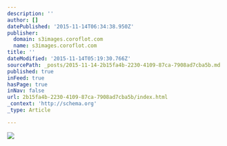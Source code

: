 ```yaml
---
description: ''
author: []
datePublished: '2015-11-14T06:34:38.950Z'
publisher:
  domain: s3images.coroflot.com
  name: s3images.coroflot.com
title: ''
dateModified: '2015-11-14T05:19:30.766Z'
sourcePath: _posts/2015-11-14-2b15fa4b-2230-4109-87ca-7908ad7cba5b.md
published: true
inFeed: true
hasPage: true
inNav: false
url: 2b15fa4b-2230-4109-87ca-7908ad7cba5b/index.html
_context: 'http://schema.org'
_type: Article

---
```

![](http://s3images.coroflot.com/user_files/individual_files/original_327436_sbx0ytwz2gefncz0poltjqxos.png)